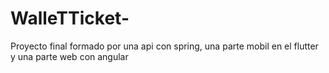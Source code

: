 # WalleTTicket-
Proyecto final formado por una api con spring, una parte mobil en el flutter y una parte web con angular
